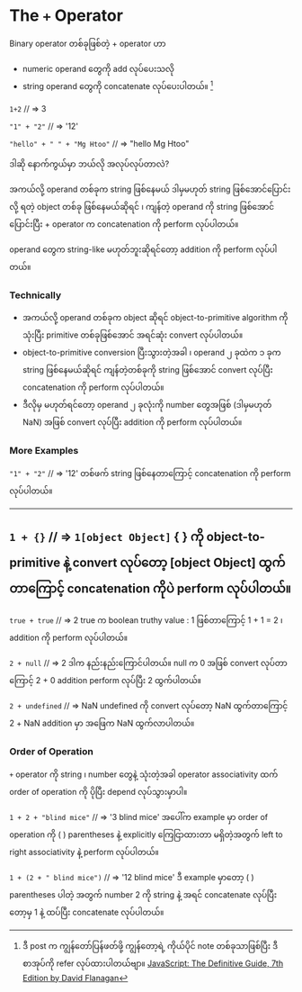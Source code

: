# The `+` Operator
Binary operator တစ်ခုဖြစ်တဲ့ + operator ဟာ
- numeric operand တွေကို add လုပ်ပေးသလို
- string operand တွေကို concatenate လုပ်ပေးပါတယ်။ [^1]

`1+2` // => 3 

`"1" + "2"` // => '12'

`"hello" + " " + "Mg Htoo"` // => "hello Mg Htoo"

ဒါဆို နောက်ကွယ်မှာ ဘယ်လို အလုပ်လုပ်တာလဲ?

အကယ်လို့ operand တစ်ခုက string ဖြစ်နေမယ် ဒါမှမဟုတ် string ဖြစ်အောင်ပြောင်းလို့ ရတဲ့ object တစ်ခု ဖြစ်နေမယ်ဆိုရင် ၊ ကျန်တဲ့ operand ကို string ဖြစ်အောင် ပြောင်းပြီး + operator က concatenation ကို perform လုပ်ပါတယ်။

operand တွေက string-like မဟုတ်ဘူးဆိုရင်တော့ addition ကို perform လုပ်ပါတယ်။

### Technically
- အကယ်လို့ operand တစ်ခုက object ဆိုရင် object-to-primitive algorithm ကိုသုံးပြီး primitive တစ်ခုဖြစ်အောင် အရင်ဆုံး convert လုပ်ပါတယ်။
- object-to-primitive conversion ပြီးသွားတဲ့အခါ ၊ operand ၂ ခုထဲက ၁ ခုက string ဖြစ်နေမယ်ဆိုရင် ကျန်တဲ့တစ်ခုကို string ဖြစ်အောင် convert လုပ်ပြီး concatenation ကို perform လုပ်ပါတယ်။
- ဒီလိုမှ မဟုတ်ရင်တော့ operand ၂ ခုလုံးကို number တွေအဖြစ် (ဒါမှမဟုတ် NaN) အဖြစ် convert လုပ်ပြီး addition ကို perform လုပ်ပါတယ်။

### More Examples
`"1" + "2"` // => '12'
တစ်ဖက် string ဖြစ်နေတာကြောင့် concatenation ကို perform လုပ်ပါတယ်။
***

`1 + {}` // => `1[object Object]`
{ } ကို object-to-primitive နဲ့ convert လုပ်တော့ [object Object] ထွက်တာကြောင့် concatenation ကိုပဲ perform လုပ်ပါတယ်။
---

`true + true` // => 2
true က boolean truthy value : 1 ဖြစ်တာကြောင့် 1 + 1 = 2 ၊ addition ကို perform လုပ်ပါတယ်။

`2 + null` // => 2
ဒါက နည်းနည်းကြောင်ပါတယ်။ null က 0 အဖြစ် convert လုပ်တာကြောင့် 2 + 0 addition perform လုပ်ပြီး 2 ထွက်ပါတယ်။

`2 + undefined` // => NaN
undefined ကို convert လုပ်တော့ NaN ထွက်တာကြောင့် 2 + NaN addition မှာ အဖြေက NaN ထွက်လာပါတယ်။

### Order of Operation
`+` operator ကို string ၊ number တွေနဲ့ သုံးတဲ့အခါ operator associativity ထက် order of operation ကို ပိုပြီး depend လုပ်သွားမှာပါ။

`1 + 2 + "blind mice"` // => '3 blind mice'
အပေါ်က example မှာ order of operation ကို ( ) parentheses နဲ့ explicitly ကြေငြာထားတာ မရှိတဲ့အတွက် left to right associativity နဲ့ perform လုပ်ပါတယ်။

`1 + (2 + " blind mice")` // => '12 blind mice'
ဒီ example မှာတော့ ( ) parentheses ပါတဲ့ အတွက် number 2 ကို string နဲ့ အရင် concatenate လုပ်ပြီးတော့မှ 1 နဲ့ ထပ်ပြီး concatenate လုပ်ပါတယ်။

[^1]: ဒီ post က ကျွန်တော်ပြန်ဖတ်ဖို့ ကျွန်တော့ရဲ့ ကိုယ်ပိုင် note တစ်ခုသာဖြစ်ပြီး ဒီ စာအုပ်ကို refer လုပ်ထားပါတယ်ဗျာ။ [JavaScript: The Definitive Guide, 7th Edition by David Flanagan](https://www.oreilly.com/library/view/javascript-the-definitive/9781491952016/)

